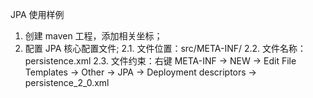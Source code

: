 JPA 使用样例
1. 创建 maven 工程，添加相关坐标；
2. 配置 JPA 核心配置文件;
    2.1. 文件位置：src/META-INF/
    2.2. 文件名称：persistence.xml
    2.3. 文件约束：右键 META-INF -> NEW -> Edit File Templates -> Other -> JPA -> Deployment descriptors -> persistence_2_0.xml